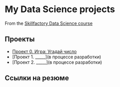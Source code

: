 # My Data Science projects

From the [Skillfactory Data Science course](https://skillfactory.ru/data-scientist-pro)

## Проекты

* [Проект 0. Игра: Угадай число](https://github.com/e-balalaikin/self-study/tree/main/project_0)
* [Проект 1. _____](в процессе разработки)
* [Проект 2. _____](в процессе разработки)

## Ссылки на резюме
